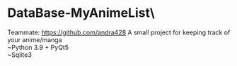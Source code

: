 # DataBase-MyAnimeList\
Teammate: https://github.com/andra428
A small project for keeping track of your anime/manga\
~Python 3.9 + PyQt5\
~Sqlite3

